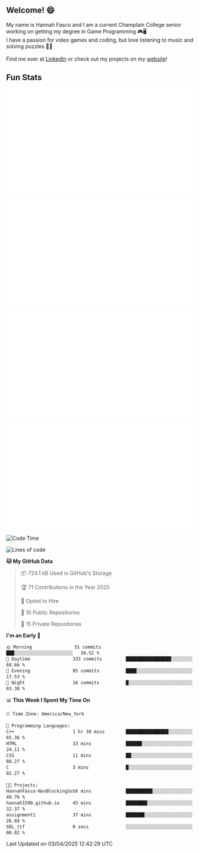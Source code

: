 ## Welcome! :smile:
My name is Hannah Fasco and I am a current Champlain College senior working on getting my degree in Game Programming :video_game::desktop_computer:\
I have a passion for video games and coding, but love listening to music and solving puzzles :musical_note::jigsaw:\
\
Find me over at [LinkedIn](https://www.linkedin.com/in/hannahfasco/) or check out my projects on my [website](https://hannah1590.github.io/)!

## Fun Stats
![](https://raw.githubusercontent.com/hannah1590/github-stats/master/generated/overview.svg#gh-dark-mode-only) ![](https://raw.githubusercontent.com/hannah1590/github-stats/master/generated/languages.svg#gh-dark-mode-only)
![](https://raw.githubusercontent.com/hannah1590/github-stats/master/generated/overview.svg#gh-light-mode-only) ![](https://raw.githubusercontent.com/hannah1590/github-stats/master/generated/languages.svg#gh-light-mode-only)


<!--START_SECTION:waka-->
![Code Time](http://img.shields.io/badge/Code%20Time-17%20hrs%204%20mins-blue)

![Lines of code](https://img.shields.io/badge/From%20Hello%20World%20I%27ve%20Written-1.7%20million%20lines%20of%20code-blue)

**🐱 My GitHub Data** 

> 📦 724.1 kB Used in GitHub's Storage 
 > 
> 🏆 71 Contributions in the Year 2025
 > 
> 💼 Opted to Hire
 > 
> 📜 10 Public Repositories 
 > 
> 🔑 15 Private Repositories 
 > 
**I'm an Early 🐤** 

```text
🌞 Morning                51 commits          ███░░░░░░░░░░░░░░░░░░░░░░   10.52 % 
🌆 Daytime                333 commits         █████████████████░░░░░░░░   68.66 % 
🌃 Evening                85 commits          ████░░░░░░░░░░░░░░░░░░░░░   17.53 % 
🌙 Night                  16 commits          █░░░░░░░░░░░░░░░░░░░░░░░░   03.30 % 
```


📊 **This Week I Spent My Time On** 

```text
🕑︎ Time Zone: America/New_York

💬 Programming Languages: 
C++                      1 hr 30 mins        ████████████████░░░░░░░░░   65.36 % 
HTML                     33 mins             ██████░░░░░░░░░░░░░░░░░░░   24.11 % 
CSS                      11 mins             ██░░░░░░░░░░░░░░░░░░░░░░░   08.27 % 
C                        3 mins              █░░░░░░░░░░░░░░░░░░░░░░░░   02.27 % 

🐱‍💻 Projects: 
HannahFasco-NonBlockingSo56 mins             ██████████░░░░░░░░░░░░░░░   40.76 % 
hannah1590.github.io     45 mins             ████████░░░░░░░░░░░░░░░░░   32.37 % 
assignment1              37 mins             ███████░░░░░░░░░░░░░░░░░░   26.84 % 
SDL_ttf                  0 secs              ░░░░░░░░░░░░░░░░░░░░░░░░░   00.02 % 
```


 Last Updated on 03/04/2025 12:42:29 UTC
<!--END_SECTION:waka-->

<!--
Remove periods when ready to generate waka time
<.!--START_SECTION:waka-simple--.>
<.!--END_SECTION:waka-simple--.>
-->

<!--
Here are some ideas to get you started:

- 🔭 I’m currently working on ...
- 🌱 I’m currently learning ...
- 👯 I’m looking to collaborate on ...
- 🤔 I’m looking for help with ...
- 💬 Ask me about ...
- 📫 How to reach me: ...
- 😄 Pronouns: ...
- ⚡ Fun fact: ...
-->
